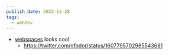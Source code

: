 ```yaml
---
publish_date: 2022-12-28
tags:
  - webdev
---
```

- [webspaces](https://gfodor.medium.com/rebooting-the-web-in-3d-with-webspaces-9e58847e042c) looks cool
	- https://twitter.com/gfodor/status/1607795702985543681
